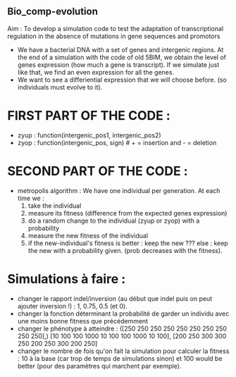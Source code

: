 ## Bio_comp-evolution
Aim : To develop a simulation code to test the adaptation of transcriptional regulation in the absence of mutations in gene sequences and promotors

- We have a bacterial DNA with a set of genes and intergenic regions. At the end of a simulation with the code of old 5BIM, we obtain the level of genes expression (how much a gene is transcript). If we simulate just like that, we find an even expression for all the genes.
- We want to see a differiential expression that we will choose before. (so individuals must evolve to it).

# FIRST PART OF THE CODE :
- zyup : function(intergenic_pos1, intergenic_pos2)
- zyop : function(intergenic_pos, sign) # + = insertion and - = deletion

# SECOND PART OF THE CODE :
- metropolis algorithm : We have one individual per generation.
At each time we :
   1) take the individual
   2) measure its fitness (difference from the expected genes expression)
   3) do a random change to the individual (zyup or zyop) with a probability
   4) measure the new fitness of the individual
   5) if the new-individual's fitness is better : keep the new ???
      else : keep the new with a probability given. (prob decreases with the fitness).


# Simulations à faire : 
 - changer le rapport indel/inversion (au début que indel puis on peut ajouter inversion !) : 1, 0.75, 0.5 (et 0).  
 - changer la fonction déterminant la probabilité de garder un individu avec une moins bonne fitness que précédemment
 - changer le phénotype à atteindre : ([250 250 250 250 250 250 250 250 250 250],) [10 100 100 1000 10 100 100 1000 10 100], [200 250 300 300 250 200 250 300 200 250]
 - changer le nombre de fois qu'on fait la simulation pour calculer la fitness : 10 à la base (car trop de temps de simulations sinon) et 100 would be better (pour des paramètres qui marchent par exemple).
